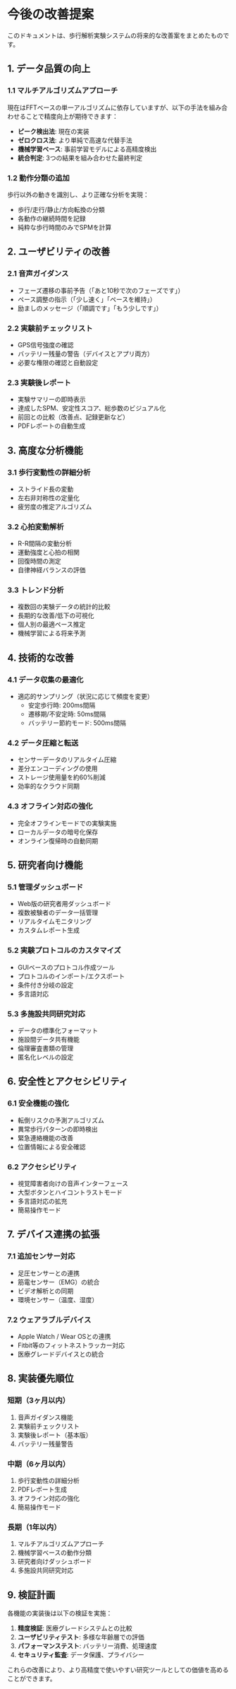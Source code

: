 # 今後の改善提案

このドキュメントは、歩行解析実験システムの将来的な改善案をまとめたものです。

## 1. データ品質の向上

### 1.1 マルチアルゴリズムアプローチ
現在はFFTベースの単一アルゴリズムに依存していますが、以下の手法を組み合わせることで精度向上が期待できます：

- **ピーク検出法**: 現在の実装
- **ゼロクロス法**: より単純で高速な代替手法
- **機械学習ベース**: 事前学習モデルによる高精度検出
- **統合判定**: 3つの結果を組み合わせた最終判定

### 1.2 動作分類の追加
歩行以外の動きを識別し、より正確な分析を実現：

- 歩行/走行/静止/方向転換の分類
- 各動作の継続時間を記録
- 純粋な歩行時間のみでSPMを計算

## 2. ユーザビリティの改善

### 2.1 音声ガイダンス
- フェーズ遷移の事前予告（「あと10秒で次のフェーズです」）
- ペース調整の指示（「少し速く」「ペースを維持」）
- 励ましのメッセージ（「順調です」「もう少しです」）

### 2.2 実験前チェックリスト
- GPS信号強度の確認
- バッテリー残量の警告（デバイスとアプリ両方）
- 必要な権限の確認と自動設定

### 2.3 実験後レポート
- 実験サマリーの即時表示
- 達成したSPM、安定性スコア、総歩数のビジュアル化
- 前回との比較（改善点、記録更新など）
- PDFレポートの自動生成

## 3. 高度な分析機能

### 3.1 歩行変動性の詳細分析
- ストライド長の変動
- 左右非対称性の定量化
- 疲労度の推定アルゴリズム

### 3.2 心拍変動解析
- R-R間隔の変動分析
- 運動強度と心拍の相関
- 回復時間の測定
- 自律神経バランスの評価

### 3.3 トレンド分析
- 複数回の実験データの統計的比較
- 長期的な改善/低下の可視化
- 個人別の最適ペース推定
- 機械学習による将来予測

## 4. 技術的な改善

### 4.1 データ収集の最適化
- 適応的サンプリング（状況に応じて頻度を変更）
  - 安定歩行時: 200ms間隔
  - 遷移期/不安定時: 50ms間隔
  - バッテリー節約モード: 500ms間隔

### 4.2 データ圧縮と転送
- センサーデータのリアルタイム圧縮
- 差分エンコーディングの使用
- ストレージ使用量を約60%削減
- 効率的なクラウド同期

### 4.3 オフライン対応の強化
- 完全オフラインモードでの実験実施
- ローカルデータの暗号化保存
- オンライン復帰時の自動同期

## 5. 研究者向け機能

### 5.1 管理ダッシュボード
- Web版の研究者用ダッシュボード
- 複数被験者のデータ一括管理
- リアルタイムモニタリング
- カスタムレポート生成

### 5.2 実験プロトコルのカスタマイズ
- GUIベースのプロトコル作成ツール
- プロトコルのインポート/エクスポート
- 条件付き分岐の設定
- 多言語対応

### 5.3 多施設共同研究対応
- データの標準化フォーマット
- 施設間データ共有機能
- 倫理審査書類の管理
- 匿名化レベルの設定

## 6. 安全性とアクセシビリティ

### 6.1 安全機能の強化
- 転倒リスクの予測アルゴリズム
- 異常歩行パターンの即時検出
- 緊急連絡機能の改善
- 位置情報による安全確認

### 6.2 アクセシビリティ
- 視覚障害者向けの音声インターフェース
- 大型ボタンとハイコントラストモード
- 多言語対応の拡充
- 簡易操作モード

## 7. デバイス連携の拡張

### 7.1 追加センサー対応
- 足圧センサーとの連携
- 筋電センサー（EMG）の統合
- ビデオ解析との同期
- 環境センサー（温度、湿度）

### 7.2 ウェアラブルデバイス
- Apple Watch / Wear OSとの連携
- Fitbit等のフィットネストラッカー対応
- 医療グレードデバイスとの統合

## 8. 実装優先順位

### 短期（3ヶ月以内）
1. 音声ガイダンス機能
2. 実験前チェックリスト
3. 実験後レポート（基本版）
4. バッテリー残量警告

### 中期（6ヶ月以内）
1. 歩行変動性の詳細分析
2. PDFレポート生成
3. オフライン対応の強化
4. 簡易操作モード

### 長期（1年以内）
1. マルチアルゴリズムアプローチ
2. 機械学習ベースの動作分類
3. 研究者向けダッシュボード
4. 多施設共同研究対応

## 9. 検証計画

各機能の実装後は以下の検証を実施：

1. **精度検証**: 医療グレードシステムとの比較
2. **ユーザビリティテスト**: 多様な年齢層での評価
3. **パフォーマンステスト**: バッテリー消費、処理速度
4. **セキュリティ監査**: データ保護、プライバシー

これらの改善により、より高精度で使いやすい研究ツールとしての価値を高めることができます。